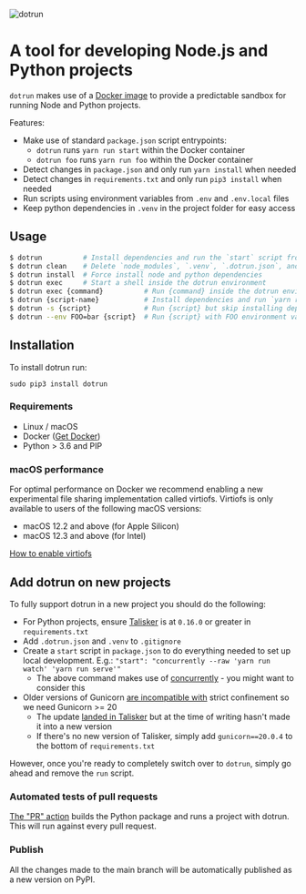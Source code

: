 ![dotrun](https://assets.ubuntu.com/v1/14a3bac5-dotrun.svg?w=200)

# A tool for developing Node.js and Python projects

`dotrun` makes use of a [Docker image](https://github.com/canonical/dotrun-image/) to provide a predictable sandbox for running Node and Python projects.

Features:

- Make use of standard `package.json` script entrypoints:
  - `dotrun` runs `yarn run start` within the Docker container
  - `dotrun foo` runs `yarn run foo` within the Docker container
- Detect changes in `package.json` and only run `yarn install` when needed
- Detect changes in `requirements.txt` and only run `pip3 install` when needed
- Run scripts using environment variables from `.env` and `.env.local` files
- Keep python dependencies in `.venv` in the project folder for easy access

## Usage

```bash
$ dotrun          # Install dependencies and run the `start` script from package.json
$ dotrun clean    # Delete `node_modules`, `.venv`, `.dotrun.json`, and run `yarn run clean`
$ dotrun install  # Force install node and python dependencies
$ dotrun exec     # Start a shell inside the dotrun environment
$ dotrun exec {command}          # Run {command} inside the dotrun environment
$ dotrun {script-name}           # Install dependencies and run `yarn run {script-name}`
$ dotrun -s {script}             # Run {script} but skip installing dependencies
$ dotrun --env FOO=bar {script}  # Run {script} with FOO environment variable
```

## Installation

To install dotrun run:
```
sudo pip3 install dotrun
```

### Requirements

- Linux / macOS
- Docker ([Get Docker](https://docs.docker.com/get-docker/))
- Python > 3.6 and PIP

### macOS performance

For optimal performance on Docker we recommend enabling a new experimental file sharing implementation called virtiofs. Virtiofs is only available to users of the following macOS versions:
- macOS 12.2 and above (for Apple Silicon)
- macOS 12.3 and above (for Intel)

[How to enable virtiofs](https://www.docker.com/blog/speed-boost-achievement-unlocked-on-docker-desktop-4-6-for-mac/)


## Add dotrun on new projects

To fully support dotrun in a new project you should do the following:

- For Python projects, ensure [Talisker](https://pypi.org/project/talisker/) is at `0.16.0` or greater in `requirements.txt`
- Add `.dotrun.json` and `.venv` to `.gitignore`
- Create a `start` script in `package.json` to do everything needed to set up local development. E.g.:
  `"start": "concurrently --raw 'yarn run watch' 'yarn run serve'"`
  - The above command makes use of [concurrently](https://www.npmjs.com/package/concurrently) - you might want to consider this
- Older versions of Gunicorn [are incompatible with](https://forum.snapcraft.io/t/problems-packaging-app-that-uses-gunicorn/11749) strict confinement so we need Gunicorn >= 20
  - The update [landed in Talisker](https://github.com/canonical-ols/talisker/pull/502) but at the time of writing hasn't made it into a new version
  - If there's no new version of Talisker, simply add `gunicorn==20.0.4` to the bottom of `requirements.txt`

However, once you're ready to completely switch over to `dotrun`, simply go ahead and remove the `run` script.

### Automated tests of pull requests

[The "PR" action](.github/workflows/pr.yaml) builds the Python package and runs a project with dotrun. This will run against every pull request.

### Publish

All the changes made to the main branch will be automatically published as a new version on PyPI.
